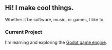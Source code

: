 ## Hi! I make cool things.

Whether it be software, music, or games, I like to 

### Current Project

I'm learning and exploring the [Godot game engine](https://godotengine.org/).
